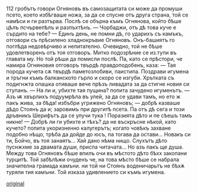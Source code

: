 ﻿112
гробътъ говори
Огняновъ въ самозащитата си може да промуши псето, което избѣгваше ножа, за да се спусне отъ друга страна, той се намѣси и ги разтърва. Послѣ се обърна къмъ Огнянова, който бѣше цѣлъ псчървепѣлъ и разпъхтѣнъ.
— Чорбаджи, отъ дѣ това куче е сърдито на тебе?
— Единъ день, не помни дѣ, го ударихъ съ камъкъ, отговори съ прѣсилено хладнокръвие Огняновъ.
Онъ-башиятъ го поглѣда недовѣрчиво и непитателно. Очевидно, той не бѣше удовлетворенъ отъ тоя отговоръ.
Митко подозрѣние се из.тупи въ главата му. Но той рѣши да помисли послѣ. Па, като се прѣстори, че намира Огняновия отговоръ твърдѣ правдоподобенъ, каза: — Тая порода кучета сѫ твърдѣ паметозлобиви, паистипа. Поздрави игумена и тръгни къмъ балканското гърло и скоро се изгуби.
Хрътката съ подигнжта опашка отиваше вече прѣзъ ливадата за да стигне новия си ступанъ.
— На ли и, убихте тая пущина? попита зачудено игуменътъ.
— Азъ ѭ хвърлихъ подуумрѣла въ улей, за да се удави тамъ, но ето ж пакъ жива, за бѣда! избъбри угрижено Огняновъ; — добрѣ казваше дѣдо Стоянъ да и; заровимъ при другитѣ псета. Па отъ дѣ сега и този дръвникъ Шерифътъ да се улучи тука ! Поразията дѣто и пе сѣешъ тамъ никне!
— Добрѣ ли ги убихте и тѣхъ? да не въскръсне нѣкой, като кучето? попита укоризненно калугерътъ; когато човѣкъ захване подобно нѣщо, трѣба да дойде до юсъ, па тогава да остави... Новакъ си ти, Бойчо, въ тоя занаятъ... Хай дано нѣма нищо. Слухътъ дѣто пуснжхме за двамата души, приспа читачата... Но азъ пакъ ще душа.
Между това Огняновъ бѣше впилъ очи въ мѣстото дѣто бѣхх закопани турцитѣ. Той забѣлѣжи очуденъ че, на това мѣсто бѣше се набрала значителна грамада камъни. ни той ни Стоянъ воденичарьтъ не бѣхѫ туряли тия камъни. Той изказа удивлението си къмъ игумена.

[original](images/131.jpg)